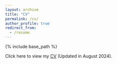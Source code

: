 ```yaml
---
layout: archive
title: "CV"
permalink: /cv/
author_profile: true
redirect_from:
  - /resume
---
```


{% include base_path %}

Click here to view my [CV](https://jimmylizheng.github.io/files/CV_Zheng_Li.pdf) (Updated in August 2024).
